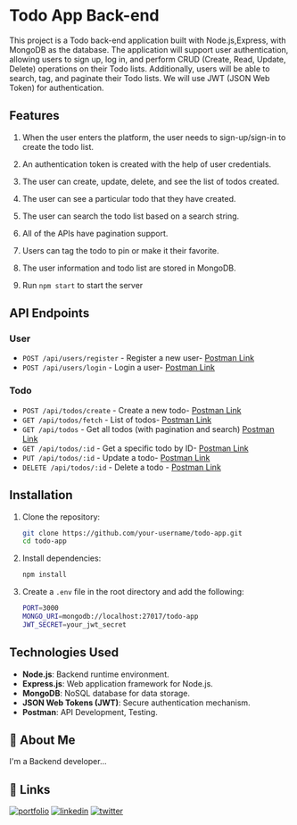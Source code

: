 
# Todo App Back-end

This project is a Todo back-end application built with Node.js,Express, with MongoDB as the database. The application will support user authentication, allowing users to sign up, log in, and perform CRUD (Create, Read, Update, Delete) operations on their Todo lists. Additionally, users will be able to search, tag, and paginate their Todo lists. We will use JWT (JSON Web Token) for authentication.

## Features

1. When the user enters the platform, the user needs to sign-up/sign-in to create the todo list.
2. An authentication token is created with the help of user credentials.
3. The user can create, update, delete, and see the list of todos created.
4. The user can see a particular todo that they have created.
5. The user can search the todo list based on a search string.
6. All of the APIs have pagination support.
7. Users can tag the todo to pin or make it their favorite.
8. The user information and todo list are stored in MongoDB.

4. Run `npm start` to start the server

## API Endpoints

### User
- `POST /api/users/register` - Register a new user- [Postman Link](https://grey-star-391432.postman.co/workspace/New-Team-Workspace~4486508b-a8a4-424d-bc7e-8e1606b9ebd8/request/31827619-c809c348-720f-48ff-8667-72dacbbf2877)
- `POST /api/users/login` - Login a user- [Postman Link](https://grey-star-391432.postman.co/workspace/New-Team-Workspace~4486508b-a8a4-424d-bc7e-8e1606b9ebd8/request/31827619-bd6cb400-268c-4d6a-b486-1ccb8f763799)

### Todo
- `POST /api/todos/create` - Create a new todo- [Postman Link](https://grey-star-391432.postman.co/workspace/New-Team-Workspace~4486508b-a8a4-424d-bc7e-8e1606b9ebd8/request/31827619-1603b860-233e-4a6a-831d-3b07bbee039c)
- `GET /api/todos/fetch` - List of todos- [Postman Link](https://grey-star-391432.postman.co/workspace/New-Team-Workspace~4486508b-a8a4-424d-bc7e-8e1606b9ebd8/request/31827619-07f2fb7b-c686-4241-9d40-1a6d8dd94368)
- `GET /api/todos` - Get all todos (with pagination and search) [Postman Link](https://grey-star-391432.postman.co/workspace/New-Team-Workspace~4486508b-a8a4-424d-bc7e-8e1606b9ebd8/request/31827619-bdcff038-a568-4ff0-b35d-815afc5082dc)
- `GET /api/todos/:id` - Get a specific todo by ID- [Postman Link](https://grey-star-391432.postman.co/workspace/New-Team-Workspace~4486508b-a8a4-424d-bc7e-8e1606b9ebd8/request/31827619-ac17fdfd-b185-488a-b71f-112e0a0b0091)
- `PUT /api/todos/:id` - Update a todo- [Postman Link](https://grey-star-391432.postman.co/workspace/New-Team-Workspace~4486508b-a8a4-424d-bc7e-8e1606b9ebd8/request/31827619-3dc6c46e-fd07-4002-88ff-dbad5a276971?tab=body)
- `DELETE /api/todos/:id` - Delete a todo - [Postman Link](https://grey-star-391432.postman.co/workspace/New-Team-Workspace~4486508b-a8a4-424d-bc7e-8e1606b9ebd8/request/31827619-96d4871a-9187-4a81-9c85-14986542fd33)


## Installation

1. Clone the repository:
    ```sh
    git clone https://github.com/your-username/todo-app.git
    cd todo-app
    ```

2. Install dependencies:
    ```sh
    npm install
    ```

3. Create a `.env` file in the root directory and add the following:
    ```sh
    PORT=3000
    MONGO_URI=mongodb://localhost:27017/todo-app
    JWT_SECRET=your_jwt_secret
    ```

## Technologies Used
- **Node.js**: Backend runtime environment.
- **Express.js**: Web application framework for Node.js.
- **MongoDB**: NoSQL database for data storage.
- **JSON Web Tokens (JWT)**: Secure authentication mechanism.
- **Postman**: API Development, Testing.



## 🚀 About Me
I'm a Backend developer...


## 🔗 Links
[![portfolio](https://img.shields.io/badge/my_portfolio-000?style=for-the-badge&logo=ko-fi&logoColor=white)](https://github.com/surajmendhe5573)
[![linkedin](https://img.shields.io/badge/linkedin-0A66C2?style=for-the-badge&logo=linkedin&logoColor=white)](https://www.linkedin.com/in/suraj-mendhe-569879233/?original_referer=https%3A%2F%2Fsearch%2Eyahoo%2Ecom%2F&originalSubdomain=in)
[![twitter](https://img.shields.io/badge/twitter-1DA1F2?style=for-the-badge&logo=twitter&logoColor=white)](https://twitter.com/)

